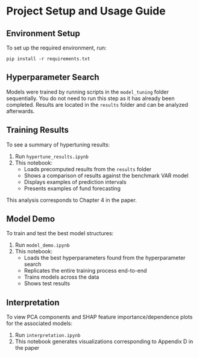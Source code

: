# Project Setup and Usage Guide

## Environment Setup

To set up the required environment, run:

```
pip install -r requirements.txt
```

## Hyperparameter Search

Models were trained by running scripts in the `model_tuning` folder sequentially. You do not need to run this step as it has already been completed. Results are located in the `results` folder and can be analyzed afterwards.

## Training Results

To see a summary of hypertuning results:

1. Run `hypertune_results.ipynb`
2. This notebook:
   - Loads precomputed results from the `results` folder
   - Shows a comparison of results against the benchmark VAR model
   - Displays examples of prediction intervals
   - Presents examples of fund forecasting

This analysis corresponds to Chapter 4 in the paper.

## Model Demo

To train and test the best model structures:

1. Run `model_demo.ipynb`
2. This notebook:
   - Loads the best hyperparameters found from the hyperparameter search
   - Replicates the entire training process end-to-end
   - Trains models across the data
   - Shows test results

## Interpretation

To view PCA components and SHAP feature importance/dependence plots for the associated models:

1. Run `interpretation.ipynb`
2. This notebook generates visualizations corresponding to Appendix D in the paper
